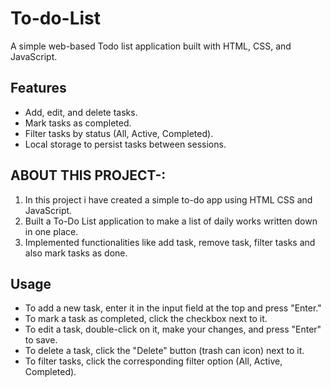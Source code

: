 # To-do-List
A simple web-based Todo list application built with HTML, CSS, and JavaScript.

## Features
- Add, edit, and delete tasks.
- Mark tasks as completed.
- Filter tasks by status (All, Active, Completed).
- Local storage to persist tasks between sessions.

## ABOUT THIS PROJECT-:
1. In this project i have created a simple to-do app using HTML CSS and JavaScript.
2. Built a To-Do List application to make a list of daily works written down in one place.
3. Implemented functionalities like add task, remove task, filter tasks and also mark tasks as done.
   
## Usage
* To add a new task, enter it in the input field at the top and press "Enter."
* To mark a task as completed, click the checkbox next to it.
* To edit a task, double-click on it, make your changes, and press "Enter" to save.
* To delete a task, click the "Delete" button (trash can icon) next to it.
* To filter tasks, click the corresponding filter option (All, Active, Completed).
